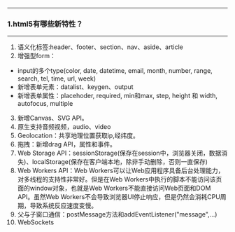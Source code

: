 
----
### 1.html5有哪些新特性？
-----

1. 语义化标签:header、footer、section、nav、aside、article
2. 增强型form：
* input的多个type(color, date, datetime, email, month, number, range, search, tel, time, url, week)
* 新增表单元素：datalist、keygen、output
* 新增表单属性：placehoder, required, min和max, step, height 和 width, autofocus, multiple
3. 新增Canvas、SVG API。
4. 原生支持音频视频，audio、video
5. Geolocation：共享地理位置获取ip,经纬度。
6. 拖拽：新增drag API，属性和事件。
8. Web Storage API：sessionStorage(保存在session中，浏览器关闭，数据消失)、localStorage(保存在客户端本地，除非手动删除，否则一直保存)
9. Web Workers API：Web Workers可以让Web应用程序具备后台处理能力，对多线程的支持性非常好。但是在Web Workers中执行的脚本不能访问该页面的window对象，也就是Web Workers不能直接访问Web页面和DOM API。虽然Web Workers不会导致浏览器UI停止响应，但是仍然会消耗CPU周期，导致系统反应速度变慢。
10. 父与子窗口通信：postMessage方法和addEventListener("message",...)
11. WebSockets

